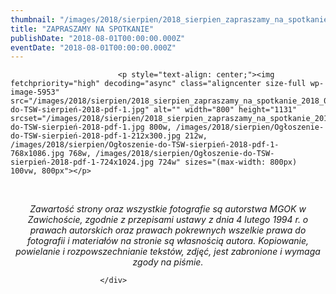 ```yaml
---
thumbnail: "/images/2018/sierpien/2018_sierpien_zapraszamy_na_spotkanie_2018_08_zapraszamy_na_spotkanie_Ogłoszenie-do-TSW-sierpień-2018-pdf-1.jpg"
title: "ZAPRASZAMY NA SPOTKANIE"
publishDate: "2018-08-01T00:00:00.000Z"
eventDate: "2018-08-01T00:00:00.000Z"
---
```


<div class="entry-content">
							
							<p style="text-align: center;"><img fetchpriority="high" decoding="async" class="aligncenter size-full wp-image-5953" src="/images/2018/sierpien/2018_sierpien_zapraszamy_na_spotkanie_2018_08_zapraszamy_na_spotkanie_Ogłoszenie-do-TSW-sierpień-2018-pdf-1.jpg" alt="" width="800" height="1131" srcset="/images/2018/sierpien/2018_sierpien_zapraszamy_na_spotkanie_2018_08_zapraszamy_na_spotkanie_Ogłoszenie-do-TSW-sierpień-2018-pdf-1.jpg 800w, /images/2018/sierpien/Ogłoszenie-do-TSW-sierpień-2018-pdf-1-212x300.jpg 212w, /images/2018/sierpien/Ogłoszenie-do-TSW-sierpień-2018-pdf-1-768x1086.jpg 768w, /images/2018/sierpien/Ogłoszenie-do-TSW-sierpień-2018-pdf-1-724x1024.jpg 724w" sizes="(max-width: 800px) 100vw, 800px"></p>
<p>&nbsp;</p>
<p style="text-align: center;"><em>Zawartość strony oraz wszystkie fotografie są autorstwa MGOK w Zawichoście, zgodnie z przepisami ustawy z dnia 4 lutego 1994 r. o prawach autorskich oraz prawach pokrewnych wszelkie prawa do fotografii i materiałów na stronie są własnością autora. Kopiowanie, powielanie i rozpowszechnianie tekstów, zdjęć, jest zabronione i wymaga zgody na piśmie.</em></p>
						
						</div>
